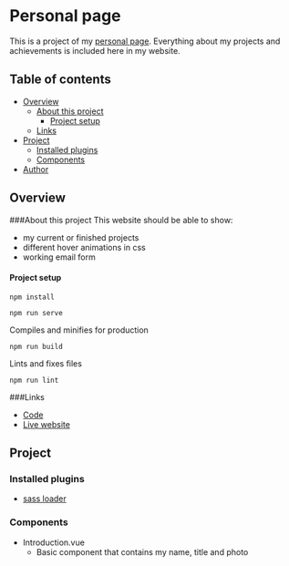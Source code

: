 # Personal page

This is a project of my [personal page](#). Everything about my projects 
and achievements is included here in my website.

## Table of contents 
- [Overview](#overview)
  - [About this project](#about-this-project)
    - [Project setup](#project-setup)
  - [Links](#links)
- [Project](#project)
  - [Installed plugins](#installed-plugins)
  - [Components](#components)
- [Author](#author)

## Overview
###About this project
This website should be able to show:
- my current or finished projects
- different hover animations in css
- working email form

#### Project setup
```
npm install
```
```
npm run serve
```
Compiles and minifies for production
```
npm run build
```
Lints and fixes files
```
npm run lint
```

###Links
- [Code](https://github.com/slothmast3r/personal-page-new)
- [Live website](#)

## Project
### Installed plugins
- [sass loader](https://www.npmjs.com/package/sass-loader) 
### Components

- Introduction.vue
  - Basic component that contains my name, title and photo 